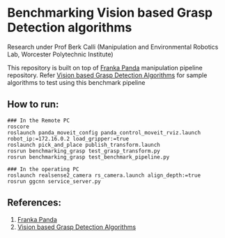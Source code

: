 # Benchmarking Vision based Grasp Detection algorithms

Research under Prof Berk Calli (Manipulation and Environmental Robotics Lab, Worcester Polytechnic Institute)

This repository is built on top of [Franka Panda](https://github.com/cdbharath/franka_panda "Franka Panda") manipulation pipeline repository. 
Refer [Vision based Grasp Detection Algorithms](https://github.com/cdbharath/learning_based_grasp_synthesis "Vision based Grasp Detection Algorithms") for sample algorithms to test using this benchmark pipeline 

## How to run:
```
### In the Remote PC
roscore
roslaunch panda_moveit_config panda_control_moveit_rviz.launch robot_ip:=172.16.0.2 load_gripper:=true
roslaunch pick_and_place publish_transform.launch
rosrun benchmarking_grasp test_grasp_transform.py
rosrun benchmarking_grasp test_benchmark_pipeline.py

### In the operating PC
roslaunch realsense2_camera rs_camera.launch align_depth:=true
rosrun ggcnn service_server.py
```

## References:
1. [Franka Panda](https://github.com/cdbharath/franka_panda "Franka Panda")
2. [Vision based Grasp Detection Algorithms](https://github.com/cdbharath/learning_based_grasp_synthesis "Vision based Grasp Detection Algorithms")
